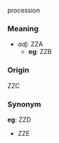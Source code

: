 procession
### Meaning
+ _adj_: ZZA
    + __eg__: ZZB

### Origin

ZZC

### Synonym

__eg__: ZZD

+ ZZE



